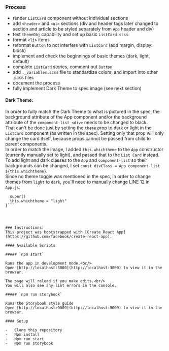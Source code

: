 
### Process
-   render `ListCard` component without individual sections
-   add `<header>` and `<ul>` sections (div and header tags later changed to section and article to be styled separately from `App` header and div)
-   test `themeObj` capability and set up basic `ListCard.scss`
-   format `<li>` items
-   reformat `Button` to not interfere with `ListCard` (add margin, display: block)
-   implement and check the beginnings of basic themes (dark, light, default)
-   complete `ListCard` stories, comment out `Button`
-   add `._variables.scss` file to standardize colors, and import into other .scss files
-   document the process
-   fully implement Dark Theme to spec image (see next section)

#### Dark Theme:
In order to fully match the Dark Theme to what is pictured in the spec, the background attribute of the App component and/or the background attribute of the `component-list <div>` needs to be changed to black.<br/>
That can't be done just by setting the `theme` prop to dark or light in the `ListCard` component (as written in the spec). Setting only that prop will only change the card itself, because props cannot be passed from child to parent components. <br/>
In order to match the image, I added `this.whichtheme` to the `App` constructor (currently manually set to light), and passed that to the `List Card` instead. To add light and dark classes to the `App` and `component-list` so their backgrounds can be changed, I set `const divClass = App component-list ${this.whichtheme}`.<br/>
Since no theme toggle was mentioned in the spec, in order to change themes from `light` to `dark`, you'll need to manually change LINE 12 in `App.js`: 
```constructor() {
  super()
  this.whichtheme = "light"
}```




### Instructions:
This project was bootstrapped with [Create React App](https://github.com/facebook/create-react-app).

#### Available Scripts

##### `npm start`

Runs the app in development mode.<br/>
Open [http://localhost:3000](http://localhost:3000) to view it in the browser.

The page will reload if you make edits.<br/>
You will also see any lint errors in the console.

##### `npm run storybook`

Runs the Storybook style guide
Open [http://localhost:9009](http://localhost:9009) to view it in the browser.

#### Setup

-   Clone this repository
-   Npm install
-   Npm run start
-   Npm run storybook
